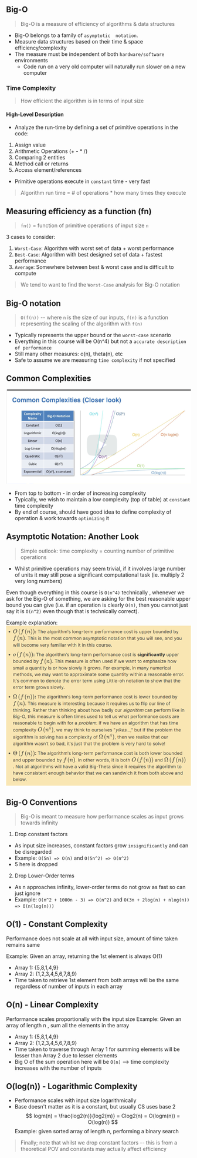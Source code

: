 ## Big-O 
> Big-O is a measure of efficiency of algorithms & data structures
* Big-O belongs to a family of `asymptotic  notation`.
* Measure data structures based on their time & space efficiency/complexity
* The measure must be independent of both `hardware/software` environments
    * Code run on a very old computer will naturally run slower on a new computer
### Time Complexity
> How efficient the algorithm is in terms of input size

#### High-Level Description
* Analyze the run-time by defining a set of primitive operations in the code:
1. Assign value
2. Arithmetic Operations (+ - * /)
3. Comparing 2 entities
4. Method call or returns
5. Access element/references
* Primitive operations execute in `constant` time - very fast
> Algorithm run time = # of operations * how many times they execute

## Measuring efficiency as a function (fn)
>`fn()` = function of primitive operations of input size `n`

3 cases to consider:
1. `Worst-Case`: Algorithm with worst set of data + worst performance
2. `Best-Case`: Algorithm with best designed set of data + fastest performance
3. `Average`: Somewhere between best & worst case and is difficult to compute
> We tend to want to find the `Worst-Case` analysis for Big-O notation

## Big-O notation
> `O(f(n))` -- where `n` is the size of our inputs, `f(n)` is a function representing the scaling of the algorithm with `f(n)`
* Typically represents the upper bound or the `worst-case` scenario
* Everything in this course will be O(n^4) but not a `accurate description of performance`
* Still many other measures: o(n), theta(n), etc
* Safe to assume we are measuring `time complexity` if not specified

## Common Complexities
![This is meant to show the complexity image](https://github.com/Ben-Tay/Git/blob/main/Data%20Structures%20&%20Algo/src/Module%200/Complexity.png?raw=true)

* From top to bottom - in order of increasing complexity
* Typically, we wish to maintain a low complexity (top of table) at `constant` time complexity 
* By end of course, should have good idea to define complexity of operation & work towards `optimizing` it
## Asymptotic Notation: Another Look
> Simple outlook: time complexity = counting number of primitive operations
* Whilst primitive operations may seem trivial, if it involves large number of units it may still pose a significant computational task (ie. multiply 2 very long numbers)

Even though everything in this course is `O(n^4)` technically , whenever we ask for the Big-O of something, we are asking for the best reasonable upper bound you can give (i.e. if an operation is clearly `O(n)`, then you cannot just say it is `O(n^2)` even though that is technically correct).

Example explanation:
![meant to show image](https://github.com/Ben-Tay/Git/blob/main/Data%20Structures%20&%20Algo/src/Module%200/Asymptotic%20Complexity.png?raw=true)

## Big-O Conventions
> Big-O is meant to measure how performance scales as input grows towards infinity 
1. Drop constant factors
* As input size increases, constant factors grow `insignificantly` and can be disregarded
* Example: `O(5n) => O(n)` and `O(5n^2) => O(n^2)`
* 5 here is dropped
2. Drop Lower-Order terms
* As n approaches infinity, lower-order terms do not grow as fast so can just ignore
* Example: `O(n^2 + 1000n - 3) => O(n^2)` and `O(3n + 2log(n) + nlog(n)) => O(n(log(n)))`

## O(1) - Constant Complexity
Performance does not scale at all with input size, amount of time taken remains same

Example: Given an array, returning the 1st element is always O(1)
* Array 1: {5,8,1,4,9}
* Array 2: {1,2,3,4,5,6,7,8,9}
* Time taken to retrieve 1st element from both arrays will be the same regardless of number of inputs in each array

## O(n) - Linear Complexity
Performance scales proportionally with the input size
Example: Given an array of length n , sum all the elements in the array
* Array 1: {5,8,1,4,9}
* Array 2: {1,2,3,4,5,6,7,8,9}
* Time taken to traverse through Array 1 for summing elements will be lesser than Array 2 due to lesser elements
* Big O of the sum operation here will be `O(n)` --> time complexity increases with the number of inputs

## O(log(n)) - Logarithmic Complexity
* Performance scales with input size logarithmically
* Base doesn't matter as it is a constant, but usually CS uses base 2
$$
 logm(n) = \frac{log2(n)}{log2(m)} = Clog2(n) = O(logm(n)) = O(log(n))
$$
Example: given sorted array of length n, performing a binary search

> Finally; note that whilst we drop constant factors -- this is from a theoretical POV and constants may actually affect efficiency
